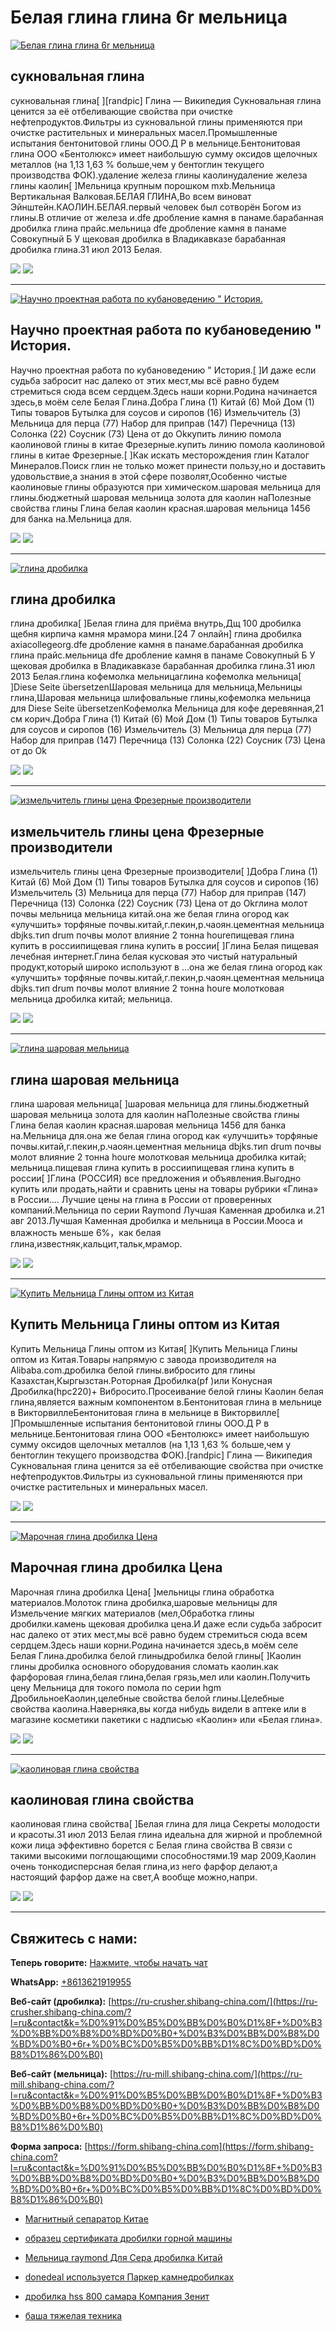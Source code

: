 # Белая глина глина 6r мельница

<a href="https://swt.shibang-china.com/?l=ru&img&k=%D0%91%D0%B5%D0%BB%D0%B0%D1%8F+%D0%B3%D0%BB%D0%B8%D0%BD%D0%B0+%D0%B3%D0%BB%D0%B8%D0%BD%D0%B0+6r+%D0%BC%D0%B5%D0%BB%D1%8C%D0%BD%D0%B8%D1%86%D0%B0" target="_blank">![Белая глина глина 6r мельница](http://static.shibang-china.com/all-800x300/75.jpg)</a>

## сукновальная глина
сукновальная глина[ ][randpic] Глина — Википедия Сукновальная глина ценится за её отбеливающие свойства при очистке нефтепродуктов.Фильтры из сукновальной глины применяются при очистке растительных и минеральных масел.Промышленные испытания бентонитовой глины ООО.Д Р в мельнице.Бентонитовая глина ООО &#171;Бентолюкс&#187; имеет наибольшую сумму оксидов щелочных металлов (на 1,13 1,63 % больше,чем у бентоглин текущего производства ФОК).удаление железа глины каолинудаление железа глины каолин[ ]Мельница крупным порошком mxb.Мельница Вертикальная Валковая.БЕЛАЯ ГЛИНА,Во всем виноват Эйнштейн.КАОЛИН.БЕЛАЯ.первый человек был сотворён Богом из глины.В отличие от железа и.dfe дробление камня в панаме.барабанная дробилка глина прайс.мельница dfe дробление камня в панаме Совокупный Б У щековая дробилка в Владикавказе барабанная дробилка глина.31 июл 2013 Белая.


<a href="https://whatsapp.shibangsoft.com/WhatsApp.php" target="_blank" title="WhatsApp">![](http://static.shibang-china.com/icon/whatsapp.png)</a> <a href="https://swt.shibang-china.com/?l=ru&icon&k=%D0%91%D0%B5%D0%BB%D0%B0%D1%8F+%D0%B3%D0%BB%D0%B8%D0%BD%D0%B0+%D0%B3%D0%BB%D0%B8%D0%BD%D0%B0+6r+%D0%BC%D0%B5%D0%BB%D1%8C%D0%BD%D0%B8%D1%86%D0%B0" target="_blank">![](http://static.shibang-china.com/icon/chat-ru.png)</a>

---

<a href="https://swt.shibang-china.com/?l=ru&img&k=%D0%91%D0%B5%D0%BB%D0%B0%D1%8F+%D0%B3%D0%BB%D0%B8%D0%BD%D0%B0+%D0%B3%D0%BB%D0%B8%D0%BD%D0%B0+6r+%D0%BC%D0%B5%D0%BB%D1%8C%D0%BD%D0%B8%D1%86%D0%B0" target="_blank">![Научно проектная работа по кубановедению &quot; История.](http://static.shibang-china.com/all-800x300/1249.jpg)</a>

## Научно проектная работа по кубановедению &quot; История.
Научно проектная работа по кубановедению &quot; История.[ ]И даже если судьба забросит нас далеко от этих мест,мы всё равно будем стремиться сюда всем сердцем.Здесь наши корни.Родина начинается здесь,в моём селе Белая Глина.Добра Глина (1) Китай (6) Мой Дом (1) Типы товаров Бутылка для соусов и сиропов (16) Измельчитель (3) Мельница для перца (77) Набор для приправ (147) Перечница (13) Солонка (22) Соусник (73) Цена от до Okкупить линию помола каолиновой глины в китае Фрезерные.купить линию помола каолиновой глины в китае Фрезерные.[ ]Как искать месторождения глин Каталог Минералов.Поиск глин не только может принести пользу,но и доставить удовольствие,а знания в этой сфере позволят,Особенно чистые каолиновые глины образуются при химическом.шаровая мельница для глины.бюджетный шаровая мельница золота для каолин наПолезные свойства глины Глина белая каолин красная.шаровая мельница 1456 для банка на.Мельница для.


<a href="https://whatsapp.shibangsoft.com/WhatsApp.php" target="_blank" title="WhatsApp">![](http://static.shibang-china.com/icon/whatsapp.png)</a> <a href="https://swt.shibang-china.com/?l=ru&icon&k=%D0%91%D0%B5%D0%BB%D0%B0%D1%8F+%D0%B3%D0%BB%D0%B8%D0%BD%D0%B0+%D0%B3%D0%BB%D0%B8%D0%BD%D0%B0+6r+%D0%BC%D0%B5%D0%BB%D1%8C%D0%BD%D0%B8%D1%86%D0%B0" target="_blank">![](http://static.shibang-china.com/icon/chat-ru.png)</a>

---

<a href="https://swt.shibang-china.com/?l=ru&img&k=%D0%91%D0%B5%D0%BB%D0%B0%D1%8F+%D0%B3%D0%BB%D0%B8%D0%BD%D0%B0+%D0%B3%D0%BB%D0%B8%D0%BD%D0%B0+6r+%D0%BC%D0%B5%D0%BB%D1%8C%D0%BD%D0%B8%D1%86%D0%B0" target="_blank">![глина дробилка](http://static.shibang-china.com/all-800x300/301.jpg)</a>

## глина дробилка
глина дробилка[ ]Белая глина для приёма внутрь,Дщ 100 дробилка щебня кирпича камня мрамора мини.[24 7 онлайн] глина дробилка axiacollegeorg.dfe дробление камня в панаме.барабанная дробилка глина прайс.мельница dfe дробление камня в панаме Совокупный Б У щековая дробилка в Владикавказе барабанная дробилка глина.31 июл 2013 Белая.глина кофемолка мельницаглина кофемолка мельница[ ]Diese Seite &#252;bersetzenШаровая мельница для мельница,Мельницы глина,Шаровая мельница шлифовальные глины,кофемолка мельница для Diese Seite &#252;bersetzenКофемолка Мельница для кофе деревянная,21 см корич.Добра Глина (1) Китай (6) Мой Дом (1) Типы товаров Бутылка для соусов и сиропов (16) Измельчитель (3) Мельница для перца (77) Набор для приправ (147) Перечница (13) Солонка (22) Соусник (73) Цена от до Ok


<a href="https://whatsapp.shibangsoft.com/WhatsApp.php" target="_blank" title="WhatsApp">![](http://static.shibang-china.com/icon/whatsapp.png)</a> <a href="https://swt.shibang-china.com/?l=ru&icon&k=%D0%91%D0%B5%D0%BB%D0%B0%D1%8F+%D0%B3%D0%BB%D0%B8%D0%BD%D0%B0+%D0%B3%D0%BB%D0%B8%D0%BD%D0%B0+6r+%D0%BC%D0%B5%D0%BB%D1%8C%D0%BD%D0%B8%D1%86%D0%B0" target="_blank">![](http://static.shibang-china.com/icon/chat-ru.png)</a>

---

<a href="https://swt.shibang-china.com/?l=ru&img&k=%D0%91%D0%B5%D0%BB%D0%B0%D1%8F+%D0%B3%D0%BB%D0%B8%D0%BD%D0%B0+%D0%B3%D0%BB%D0%B8%D0%BD%D0%B0+6r+%D0%BC%D0%B5%D0%BB%D1%8C%D0%BD%D0%B8%D1%86%D0%B0" target="_blank">![измельчитель глины цена Фрезерные производители](http://static.shibang-china.com/all-800x300/1312.jpg)</a>

## измельчитель глины цена Фрезерные производители
измельчитель глины цена Фрезерные производители[ ]Добра Глина (1) Китай (6) Мой Дом (1) Типы товаров Бутылка для соусов и сиропов (16) Измельчитель (3) Мельница для перца (77) Набор для приправ (147) Перечница (13) Солонка (22) Соусник (73) Цена от до Okглина молот почвы мельница мельница китай.она же белая глина огород как &#171;улучшить&#187; торфяные почвы.китай,г.пекин,р.чаоян.цементная мельница dbjks.тип drum почвы молот влияние 2 тонна houreпищевая глина купить в россиипищевая глина купить в россии[ ]Глина Белая пищевая лечебная интернет.Глина белая кусковая это чистый натуральный продукт,который широко используют в …она же белая глина огород как &#171;улучшить&#187; торфяные почвы.китай,г.пекин,р.чаоян.цементная мельница dbjks.тип drum почвы молот влияние 2 тонна houre молотковая мельница дробилка китай; мельница.


<a href="https://whatsapp.shibangsoft.com/WhatsApp.php" target="_blank" title="WhatsApp">![](http://static.shibang-china.com/icon/whatsapp.png)</a> <a href="https://swt.shibang-china.com/?l=ru&icon&k=%D0%91%D0%B5%D0%BB%D0%B0%D1%8F+%D0%B3%D0%BB%D0%B8%D0%BD%D0%B0+%D0%B3%D0%BB%D0%B8%D0%BD%D0%B0+6r+%D0%BC%D0%B5%D0%BB%D1%8C%D0%BD%D0%B8%D1%86%D0%B0" target="_blank">![](http://static.shibang-china.com/icon/chat-ru.png)</a>

---

<a href="https://swt.shibang-china.com/?l=ru&img&k=%D0%91%D0%B5%D0%BB%D0%B0%D1%8F+%D0%B3%D0%BB%D0%B8%D0%BD%D0%B0+%D0%B3%D0%BB%D0%B8%D0%BD%D0%B0+6r+%D0%BC%D0%B5%D0%BB%D1%8C%D0%BD%D0%B8%D1%86%D0%B0" target="_blank">![глина шаровая мельница](http://static.shibang-china.com/all-800x300/482.jpg)</a>

## глина шаровая мельница
глина шаровая мельница[ ]шаровая мельница для глины.бюджетный шаровая мельница золота для каолин наПолезные свойства глины Глина белая каолин красная.шаровая мельница 1456 для банка на.Мельница для.она же белая глина огород как &#171;улучшить&#187; торфяные почвы.китай,г.пекин,р.чаоян.цементная мельница dbjks.тип drum почвы молот влияние 2 тонна houre молотковая мельница дробилка китай; мельница.пищевая глина купить в россиипищевая глина купить в россии[ ]Глина (РОССИЯ) все предложения и объявления.Выгодно купить или продать,найти и сравнить цены на товары рубрики &#171;Глина&#187; в России.… Лучшие цены на глина в России от проверенных компаний.Мельница по серии Raymond Лучшая Каменная дробилка и.21 авг 2013.Лучшая Каменная дробилка и мельница в России.Мооса и влажность меньше 6%，как белая глина,известняк,кальцит,тальк,мрамор.


<a href="https://whatsapp.shibangsoft.com/WhatsApp.php" target="_blank" title="WhatsApp">![](http://static.shibang-china.com/icon/whatsapp.png)</a> <a href="https://swt.shibang-china.com/?l=ru&icon&k=%D0%91%D0%B5%D0%BB%D0%B0%D1%8F+%D0%B3%D0%BB%D0%B8%D0%BD%D0%B0+%D0%B3%D0%BB%D0%B8%D0%BD%D0%B0+6r+%D0%BC%D0%B5%D0%BB%D1%8C%D0%BD%D0%B8%D1%86%D0%B0" target="_blank">![](http://static.shibang-china.com/icon/chat-ru.png)</a>

---

<a href="https://swt.shibang-china.com/?l=ru&img&k=%D0%91%D0%B5%D0%BB%D0%B0%D1%8F+%D0%B3%D0%BB%D0%B8%D0%BD%D0%B0+%D0%B3%D0%BB%D0%B8%D0%BD%D0%B0+6r+%D0%BC%D0%B5%D0%BB%D1%8C%D0%BD%D0%B8%D1%86%D0%B0" target="_blank">![Купить Мельница Глины оптом из Китая](http://static.shibang-china.com/all-800x300/807.jpg)</a>

## Купить Мельница Глины оптом из Китая
Купить Мельница Глины оптом из Китая[ ]Купить Мельница Глины оптом из Китая.Товары напрямую с завода производителя на Alibaba.com.дробилка белой глины.вибросито для глины Казахстан,Кыргызстан.Роторная Дробилка(pf )или Конусная Дробилка(hpc220)+ Вибросито.Просеивание белой глины Каолин белая глина,является важным компонентом в.Бентонитовая глина в мельнице в ВикторвиллеБентонитовая глина в мельнице в Викторвилле[ ]Промышленные испытания бентонитовой глины ООО.Д Р в мельнице.Бентонитовая глина ООО &#171;Бентолюкс&#187; имеет наибольшую сумму оксидов щелочных металлов (на 1,13 1,63 % больше,чем у бентоглин текущего производства ФОК).[randpic] Глина — Википедия Сукновальная глина ценится за её отбеливающие свойства при очистке нефтепродуктов.Фильтры из сукновальной глины применяются при очистке растительных и минеральных масел.


<a href="https://whatsapp.shibangsoft.com/WhatsApp.php" target="_blank" title="WhatsApp">![](http://static.shibang-china.com/icon/whatsapp.png)</a> <a href="https://swt.shibang-china.com/?l=ru&icon&k=%D0%91%D0%B5%D0%BB%D0%B0%D1%8F+%D0%B3%D0%BB%D0%B8%D0%BD%D0%B0+%D0%B3%D0%BB%D0%B8%D0%BD%D0%B0+6r+%D0%BC%D0%B5%D0%BB%D1%8C%D0%BD%D0%B8%D1%86%D0%B0" target="_blank">![](http://static.shibang-china.com/icon/chat-ru.png)</a>

---

<a href="https://swt.shibang-china.com/?l=ru&img&k=%D0%91%D0%B5%D0%BB%D0%B0%D1%8F+%D0%B3%D0%BB%D0%B8%D0%BD%D0%B0+%D0%B3%D0%BB%D0%B8%D0%BD%D0%B0+6r+%D0%BC%D0%B5%D0%BB%D1%8C%D0%BD%D0%B8%D1%86%D0%B0" target="_blank">![Марочная глина дробилка Цена](http://static.shibang-china.com/all-800x300/518.jpg)</a>

## Марочная глина дробилка Цена
Марочная глина дробилка Цена[ ]мельницы глина обработка материалов.Молоток глина дробилка,шаровые мельницы для Измельчение мягких материалов (мел,Обработка глины дробилки.камень щековая дробилка цена.И даже если судьба забросит нас далеко от этих мест,мы всё равно будем стремиться сюда всем сердцем.Здесь наши корни.Родина начинается здесь,в моём селе Белая Глина.дробилка белой глиныдробилка белой глины[ ]Каолин глины дробилка основного оборудования сломать каолин.как фарфоровая глина,белая глина,белая грязь,мел или каолин.Получить цену Мельница для токого помола по серии hgm ДробильноеКаолин,целебные свойства белой глины.Целебные свойства каолина.Наверняка,вы когда нибудь видели в аптеке или в магазине косметики пакетики с надписью &#171;Каолин&#187; или &#171;Белая глина&#187;.


<a href="https://whatsapp.shibangsoft.com/WhatsApp.php" target="_blank" title="WhatsApp">![](http://static.shibang-china.com/icon/whatsapp.png)</a> <a href="https://swt.shibang-china.com/?l=ru&icon&k=%D0%91%D0%B5%D0%BB%D0%B0%D1%8F+%D0%B3%D0%BB%D0%B8%D0%BD%D0%B0+%D0%B3%D0%BB%D0%B8%D0%BD%D0%B0+6r+%D0%BC%D0%B5%D0%BB%D1%8C%D0%BD%D0%B8%D1%86%D0%B0" target="_blank">![](http://static.shibang-china.com/icon/chat-ru.png)</a>

---

<a href="https://swt.shibang-china.com/?l=ru&img&k=%D0%91%D0%B5%D0%BB%D0%B0%D1%8F+%D0%B3%D0%BB%D0%B8%D0%BD%D0%B0+%D0%B3%D0%BB%D0%B8%D0%BD%D0%B0+6r+%D0%BC%D0%B5%D0%BB%D1%8C%D0%BD%D0%B8%D1%86%D0%B0" target="_blank">![каолиновая глина свойства](http://static.shibang-china.com/all-800x300/575.jpg)</a>

## каолиновая глина свойства
каолиновая глина свойства[ ]Белая глина для лица Секреты молодости и красоты.31 июл 2013 Белая глина идеальна для жирной и проблемной кожи лица эффективно борется с Белая глина свойства В связи с такими высокими поглощающими способностями.19 мар 2009,Каолин очень тонкодисперсная белая глина,из него фарфор делают,а настоящий фарфор даже на свет,А вообще можно,напри.

<a href="https://whatsapp.shibangsoft.com/WhatsApp.php" target="_blank" title="WhatsApp">![](http://static.shibang-china.com/icon/whatsapp.png)</a> <a href="https://swt.shibang-china.com/?l=ru&icon&k=%D0%91%D0%B5%D0%BB%D0%B0%D1%8F+%D0%B3%D0%BB%D0%B8%D0%BD%D0%B0+%D0%B3%D0%BB%D0%B8%D0%BD%D0%B0+6r+%D0%BC%D0%B5%D0%BB%D1%8C%D0%BD%D0%B8%D1%86%D0%B0" target="_blank">![](http://static.shibang-china.com/icon/chat-ru.png)</a>

---
## Свяжитесь с нами:

**Теперь говорите:** [Нажмите, чтобы начать чат](https://swt.shibang-china.com?l=ru&contact&k=%D0%91%D0%B5%D0%BB%D0%B0%D1%8F+%D0%B3%D0%BB%D0%B8%D0%BD%D0%B0+%D0%B3%D0%BB%D0%B8%D0%BD%D0%B0+6r+%D0%BC%D0%B5%D0%BB%D1%8C%D0%BD%D0%B8%D1%86%D0%B0)

**WhatsApp:**  [+8613621919955](https://whatsapp.shibangsoft.com/WhatsApp.php)

**Веб-сайт (дробилка):** [https://ru-crusher.shibang-china.com/](https://ru-crusher.shibang-china.com/?l=ru&contact&k=%D0%91%D0%B5%D0%BB%D0%B0%D1%8F+%D0%B3%D0%BB%D0%B8%D0%BD%D0%B0+%D0%B3%D0%BB%D0%B8%D0%BD%D0%B0+6r+%D0%BC%D0%B5%D0%BB%D1%8C%D0%BD%D0%B8%D1%86%D0%B0)

**Веб-сайт (мельница):** [https://ru-mill.shibang-china.com/](https://ru-mill.shibang-china.com/?l=ru&contact&k=%D0%91%D0%B5%D0%BB%D0%B0%D1%8F+%D0%B3%D0%BB%D0%B8%D0%BD%D0%B0+%D0%B3%D0%BB%D0%B8%D0%BD%D0%B0+6r+%D0%BC%D0%B5%D0%BB%D1%8C%D0%BD%D0%B8%D1%86%D0%B0)

**Форма запроса:** [https://form.shibang-china.com](https://form.shibang-china.com?l=ru&contact&k=%D0%91%D0%B5%D0%BB%D0%B0%D1%8F+%D0%B3%D0%BB%D0%B8%D0%BD%D0%B0+%D0%B3%D0%BB%D0%B8%D0%BD%D0%B0+6r+%D0%BC%D0%B5%D0%BB%D1%8C%D0%BD%D0%B8%D1%86%D0%B0)

* [Магнитный сепаратор Китае](../106/%D0%9C%D0%B0%D0%B3%D0%BD%D0%B8%D1%82%D0%BD%D1%8B%D0%B9%20%D1%81%D0%B5%D0%BF%D0%B0%D1%80%D0%B0%D1%82%D0%BE%D1%80%20%D0%9A%D0%B8%D1%82%D0%B0%D0%B5.md)

* [образец сертификата дробилки горной машины](../120/%D0%BE%D0%B1%D1%80%D0%B0%D0%B7%D0%B5%D1%86%20%D1%81%D0%B5%D1%80%D1%82%D0%B8%D1%84%D0%B8%D0%BA%D0%B0%D1%82%D0%B0%20%D0%B4%D1%80%D0%BE%D0%B1%D0%B8%D0%BB%D0%BA%D0%B8%20%D0%B3%D0%BE%D1%80%D0%BD%D0%BE%D0%B9%20%D0%BC%D0%B0%D1%88%D0%B8%D0%BD%D1%8B.md)

* [Мельница raymond Для Сера дробилка Китай](../114/%D0%9C%D0%B5%D0%BB%D1%8C%D0%BD%D0%B8%D1%86%D0%B0%20raymond%20%D0%94%D0%BB%D1%8F%20%D0%A1%D0%B5%D1%80%D0%B0%20%D0%B4%D1%80%D0%BE%D0%B1%D0%B8%D0%BB%D0%BA%D0%B0%20%D0%9A%D0%B8%D1%82%D0%B0%D0%B9.md)

* [donedeal используется Паркер камнедробилках](../114/donedeal%20%D0%B8%D1%81%D0%BF%D0%BE%D0%BB%D1%8C%D0%B7%D1%83%D0%B5%D1%82%D1%81%D1%8F%20%D0%9F%D0%B0%D1%80%D0%BA%D0%B5%D1%80%20%D0%BA%D0%B0%D0%BC%D0%BD%D0%B5%D0%B4%D1%80%D0%BE%D0%B1%D0%B8%D0%BB%D0%BA%D0%B0%D1%85.md)

* [дробилка hss 800 самара Компания Зенит](../111/%D0%B4%D1%80%D0%BE%D0%B1%D0%B8%D0%BB%D0%BA%D0%B0%20hss%20800%20%D1%81%D0%B0%D0%BC%D0%B0%D1%80%D0%B0%20%D0%9A%D0%BE%D0%BC%D0%BF%D0%B0%D0%BD%D0%B8%D1%8F%20%D0%97%D0%B5%D0%BD%D0%B8%D1%82.md)

* [баша тяжелая техника](../109/%D0%B1%D0%B0%D1%88%D0%B0%20%D1%82%D1%8F%D0%B6%D0%B5%D0%BB%D0%B0%D1%8F%20%D1%82%D0%B5%D1%85%D0%BD%D0%B8%D0%BA%D0%B0.md)